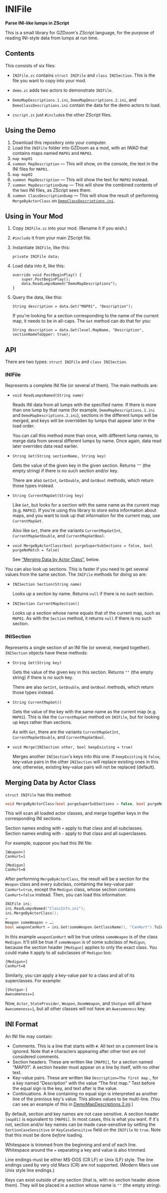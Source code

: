 # INIFile
**Parse INI-like lumps in ZScript**

This is a small library for GZDoom's ZScript language, for the purpose of reading INI-style data from lumps at run time.

## Contents

This consists of six files:

* `INIFile.zc` contains `struct INIFile` and `class INISection`. This is the file you want to copy into your mod.

* `demo.zc` adds two actors to demonstrate `INIFile`.

* `DemoMapDescriptions.1.ini`, `DemoMapDescriptions.2.ini`, and `DemoClassDescriptions.ini` contain the data for the demo actors to load.

* `zscript.zc` just `#include`s the other ZScript files.

## Using the Demo

1. Download this repository onto your computer.
2. Load the `INIFile` folder into GZDoom as a mod, with an IWAD that contains maps named `MAP01` and `MAP02`.
3. `map map01`
4. `summon MapDescription` — This will show, on the console, the text in the INI files for `MAP01`.
5. `map map02`
6. `summon MapDescription` — This will show the text for `MAP02` instead.
7. `summon MapDescriptionDump` — This will show the combined contents of the two INI files, as ZScript sees them.
8. `summon ClassDescriptionDump` — This will show the result of performing `MergeByActorClass` on [`DemoClassDescriptions.ini`](DemoClassDescriptions.ini).

## Using in Your Mod

1. Copy `INIFile.zc` into your mod. (Rename it if you wish.)
2. `#include` it from your main ZScript file.
3. Instantiate `INIFile`, like this:
	
	```
	private INIFile data;
	```

4. Load data into it, like this:
	
	```
	override void PostBeginPlay() {
		super.PostBeginPlay();
		data.ReadLumpsNamed("DemoMapDescriptions");
	}
	```

5. Query the data, like this:
	
	```
	String description = data.Get("MAP01", "Description");
	```
	
	If you're looking for a section corresponding to the name of the current map, it needs to be in all-caps. The `Get` method can do that for you:
	
	```
	String description = data.Get(level.MapName, "Description", sectionNameToUpper: true);
	```

## API

There are two types: `struct INIFile` and `class INISection`.

### INIFile

Represents a complete INI file (or several of them). The main methods are:

* `void ReadLumpsNamed(String name)`
	
	Reads INI data from all lumps with the specified name. If there is more than one lump by that name (for example, `DemoMapDescriptions.1.ini` and `DemoMapDescriptions.2.ini`), sections in the different lumps will be merged, and keys will be overridden by lumps that appear later in the load order.
	
	You can call this method more than once, with different lump names, to merge data from several different lumps by name. Once again, data read later overrides data read earlier.

* `String Get(String sectionName, String key)`
	
	Gets the value of the given key in the given section. Returns `""` (the empty string) if there is no such section and/or key.
	
	There are also `GetInt`, `GetDouble`, and `GetBool` methods, which return those types instead.

* `String CurrentMapGet(String key)`
	
	Like `Get`, but looks for a section with the same name as the current map (e.g. `MAP01`). If you're using this library to store extra information about maps, and you want to look up that information for the current map, use `CurrentMapGet`.
	
	Also like `Get`, there are the variants `CurrentMapGetInt`, `CurrentMapGetDouble`, and `CurrentMapGetBool`.

* `void MergeByActorClass(bool purgeSuperSubSections = false, bool purgeNoMatch = false)`
	
	See [“Merging Data by Actor Class”](#user-content-merging-data-by-actor-class), below.

You can also look up sections. This is faster if you need to get several values from the same section. The `INIFile` methods for doing so are:

* `INISection Section(String name)`
	
	Looks up a section by name. Returns `null` if there is no such section.

* `INISection CurrentMapSection()`
	
	Looks up a section whose name equals that of the current map, such as `MAP01`. As with the `Section` method, it returns `null` if there is no such section.

### INISection

Represents a single section of an INI file (or several, merged together). `INISection` objects have these methods:

* `String Get(String key)`
	
	Gets the value of the given key in this section. Returns `""` (the empty string) if there is no such key.
	
	There are also `GetInt`, `GetDouble`, and `GetBool` methods, which return those types instead.

* `String CurrentMapGet()`
	
	Gets the value of the key with the same name as the current map (e.g. `MAP01`). This is like the `CurrentMapGet` method on `INIFile`, but for looking up keys rather than sections.
	
	As with `Get`, there are the variants `CurrentMapGetInt`, `CurrentMapGetDouble`, and `CurrentMapGetBool`.

* `void Merge(INISection other, bool keepExisting = true)`
	
	Merges another `INISection`'s keys into this one. If `keepExisting` is `false`, key-value pairs in the other `INISection` will replace existing ones in this one; otherwise, existing key-value pairs will not be replaced (default).

## Merging Data by Actor Class

`struct INIFile` has this method:

```cpp
void MergeByActorClass(bool purgeSuperSubSections = false, bool purgeNoMatch = false)
```

This will scan all loaded actor classes, and merge together keys in the corresponding INI sections.

Section names ending with `+` apply to that class and all subclasses.  
Section names ending with `-` apply to that class and all superclasses.

For example, suppose you had this INI file:

```
[Weapon+]
CanHurt=1

[Medigun]
CanHurt=0
```

After performing `MergeByActorClass`, the result will be a section for the `Weapon` class and every subclass, containing the key-value pair `CanHurt=true`, except the `Medigun` class, whose section contains `CanHurt=false` instead. Then, you can load this information:

```cpp
INIFile ini;
ini.ReadLumpsNamed("ClassInfo.ini");
ini.MergeByActorClass();
…
Weapon someWeapon = …;
bool weaponCanHurt = ini.Get(someWeapon.GetClassName(), "CanHurt").ToInt();
```

In this example `weaponCanHurt` will be true unless `someWeapon` is of the class `Medigun`. It'll still be true if `someWeapon` is of some subclass of `Medigun`, because the section header `[Medigun]` applies to only the exact class. You could make it apply to all subclasses of `Medigun` too:

```
[Medigun+]
CanHurt=0
```

Similarly, you can apply a key-value pair to a class and all of its superclasses. For example:

```
[Shotgun-]
Awesomeness=1
```

Now, `Actor`, `StateProvider`, `Weapon`, `DoomWeapon`, and `Shotgun` will all have `Awesomeness=1`, but all other classes will not have an `Awesomeness` key.

## INI Format

An INI file may contain:

* Comments. This is a line that starts with `#`. All text on a comment line is ignored. Note that `#` characters appearing after other text are *not* considered comments.
* Section headers. These are written like `[MAP01]`, for a section named “MAP01”. A section header must appear on a line by itself, with no other text.
* Key-value pairs. These are written like `Description=The first map.`, for a key named “Description” with the value “The first map.” Text before the equal sign is the key, and text after is the value.
* Continuations. A line containing no equal sign is interpreted as another line of the previous key's value. This allows values to be multi-line. (You can see an example of this in [DemoMapDescriptions.2.ini](DemoMapDescriptions.2.ini).)

By default, section and key names are not case sensitive. A section header `[map01]` is equivalent to `[MAP01]`. In most cases, this is what you want. If it's not, section and/or key names can be made case-sensitive by setting the `SectionCaseSensitive` or `KeyCaseSensitive` field on the `INIFile` to `true`. Note that this must be done *before* loading.

Whitespace is trimmed from the beginning and end of each line. Whitespace around the `=` separating a key and value is also trimmed.

Line endings must be either MS-DOS (CR LF) or Unix (LF) style. The line endings used by very old Macs (CR) are not supported. (Modern Macs use Unix style line endings.)

Keys can exist outside of any section (that is, with no section header above them). They will be placed in a section whose name is `""` (the empty string).
